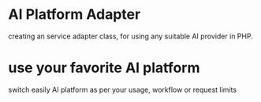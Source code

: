# AI Platform Adapter

creating an service adapter class, for using any suitable AI provider in PHP.

# use your favorite AI platform

switch easily AI platform as per your usage, workflow or request limits
